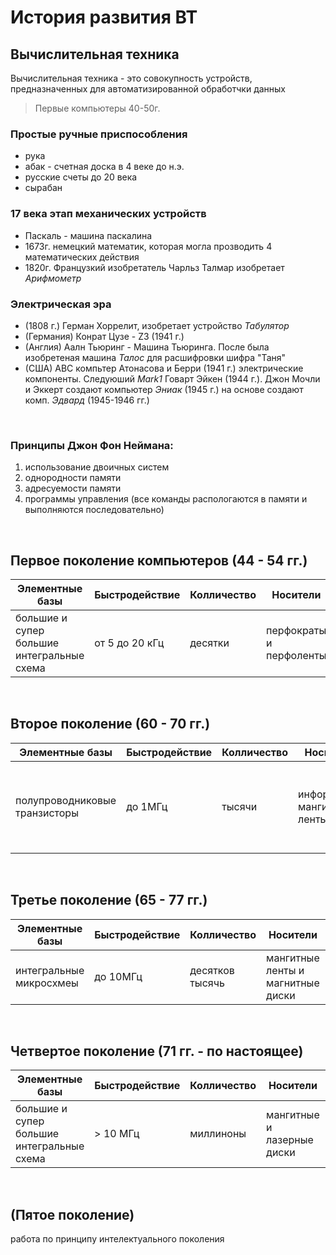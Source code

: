 # История развития ВТ

## Вычислительная техника

Вычислительная техника - это совокупность устройств, предназначенных для автоматизированной обработчки данных

> Первые компьютеры 40-50г.

### Простые ручные приспособления

+ рука
+ абак - счетная доска в 4 веке до н.э.
+ русские счеты до 20 века
+ сырабан

### 17 века этап механических устройств

+ Паскаль - машина паскалина
+ 1673г. немецкий математик, которая могла прозводить 4 математических действия
+ 1820г. Французкий изобретатель Чарльз Талмар изобретает *Арифмометр*

### Электрическая эра

+ (1808 г.) Герман Хоррелит, изобретает устройство *Табулятор*
+ (Германия) Конрат Цузе - Z3 (1941 г.)
+ (Англия) Аалн Тьюринг - Машина Тьюринга. После была изобретеная машина *Талос* для расшифровки шифра "Таня"
+ (США) ABC компьтер Атонасова и Берри (1941 г.) электрические компоненты. Следуюший *Mark1* Говарт Эйкен (1944 г.). Джон Мочли и Эккерт создают компьютер *Эниак* (1945 г.) на основе создают комп. *Эдвард* (1945-1946 гг.)

<br>

### Принципы Джон Фон Неймана:

1. использование двоичных систем
2. однородности памяти
3. адресуемости памяти
4. программы управления (все команды распологаются в памяти и выполняются последовательно)


<br>

## Первое поколение компьютеров (44 - 54 гг.)

|Элементные базы| Быстродействие | Колличество | Носители | Пример|
| ---- | ---- | ---- | ---- | ----- |
|большие и супер большие интегральные схема | от 5 до 20 кГц | десятки | перфократы и перфоленты |  Z4, Энияк, Советский - МЭСН 1|

<br>

## Второе поколение (60 - 70 гг.)

|Элементные базы| Быстродействие | Колличество | Носители | Пример|
| ---- | ---- | ---- | ---- | ----- |
|полупроводниковые транзисторы| до 1МГц | тысячи | информации мангитные ленты |  Американский - IBM 90, Советский - БЭСМ 1, самый мощный БЭСМ 6|

<br>

## Третье поколение (65 - 77 гг.)

|Элементные базы| Быстродействие | Колличество | Носители | Пример|
| ---- | ---- | ---- | ---- | ----- |
|интегральные микросхмеы| до 10МГц | десятков тысячь | мангитные ленты и магнитные диски | Американский - IBM 360|

<br>

## Четвертое поколение (71 гг. - по настоящее)

|Элементные базы| Быстродействие | Колличество | Носители | Пример|
| ---- | ---- | ---- | ---- | ----- |
|большие и супер большие интегральные схема | > 10 МГц | миллиноны | мангитные и лазерные диски |  IBM PC, Магентош|

<br>

## (Пятое поколение)

работа по принципу интелектуального поколения
